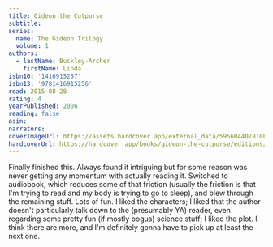 ```yaml
---
title: Gideon the Cutpurse
subtitle:
series:
  name: The Gideon Trilogy
  volume: 1
authors:
  - lastName: Buckley-Archer
    firstName: Linda
isbn10: '1416915257'
isbn13: '9781416915256'
read: 2015-08-28
rating: 4
yearPublished: 2006
reading: false
asin:
narrators:
coverImageUrl: https://assets.hardcover.app/external_data/59560440/810b9709e8330da5fc1e29d4454a82666c8c7cc7.jpeg
hardcoverUrl: https://hardcover.app/books/gideon-the-cutpurse/editions/15407801
---
```


Finally finished this. Always found it intriguing but for some reason was never getting any momentum with actually reading it. Switched to audiobook, which reduces some of that friction (usually the friction is that I'm trying to read and my body is trying to go to sleep), and blew through the remaining stuff. Lots of fun. I liked the characters; I liked that the author doesn't particularly talk down to the (presumably YA) reader, even regarding some pretty fun (if mostly bogus) science stuff; I liked the plot. I think there are more, and I'm definitely gonna have to pick up at least the next one.

